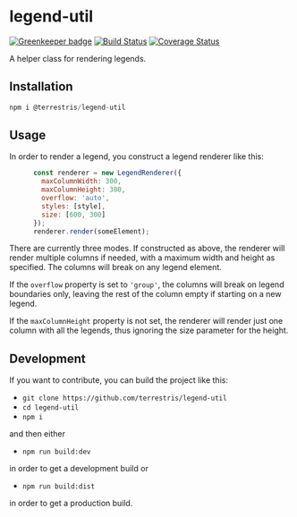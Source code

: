 # legend-util

[![Greenkeeper badge](https://badges.greenkeeper.io/terrestris/legend-util.svg)](https://greenkeeper.io/)
[![Build Status](https://travis-ci.com/terrestris/legend-util.svg?branch=master)](https://travis-ci.com/terrestris/legend-util)
[![Coverage Status](https://coveralls.io/repos/github/terrestris/legend-util/badge.svg?branch=master)](https://coveralls.io/github/terrestris/legend-util?branch=master)

A helper class for rendering legends.

## Installation

```javascript static
npm i @terrestris/legend-util
```

## Usage

In order to render a legend, you construct a legend renderer like this:

```javascript
      const renderer = new LegendRenderer({
        maxColumnWidth: 300,
        maxColumnHeight: 300,
        overflow: 'auto',
        styles: [style],
        size: [600, 300]
      });
      renderer.render(someElement);
```

There are currently three modes. If constructed as above, the renderer will
render multiple columns if needed, with a maximum width and height as specified.
The columns will break on any legend element.

If the `overflow` property is set to `'group'`, the columns will break on
legend boundaries only, leaving the rest of the column empty if starting
on a new legend.

If the `maxColumnHeight` property is not set, the renderer will render just
one column with all the legends, thus ignoring the size parameter for the height.

## Development

If you want to contribute, you can build the project like this:

* `git clone https://github.com/terrestris/legend-util`
* `cd legend-util`
* `npm i`

and then either

* `npm run build:dev`

in order to get a development build or

* `npm run build:dist`

in order to get a production build.
